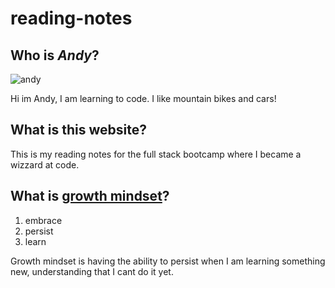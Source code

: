 # reading-notes

## Who is *Andy*?

![andy](https://www.instagram.com/p/CnAlbCzDBl6/?utm_source=ig_web_copy_link)

Hi im Andy, I am learning to code.
I like mountain bikes and cars!

## What is this website?

This is my reading notes for the full stack bootcamp where I became a wizzard at code.

## What is [growth mindset](https://www.atlassian.com/blog/inside-atlassian/growth-mindset)?

1. embrace
2. persist
3. learn

Growth mindset is having the ability to persist when I am learning something new, understanding that I cant do it yet.
